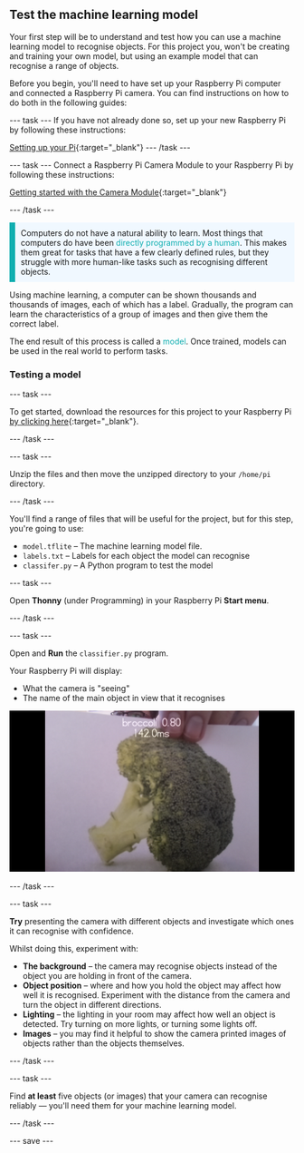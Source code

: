 ## Test the machine learning model

Your first step will be to understand and test how you can use a machine learning model to recognise objects. For this project you, won't be creating and training your own model, but using an example model that can recognise a range of objects.

Before you begin, you'll need to have set up your Raspberry Pi computer and connected a Raspberry Pi camera. You can find instructions on how to do both in the following guides:

--- task ---
If you have not already done so, set up your new Raspberry Pi by following these instructions:

[Setting up your Pi](https://projects.raspberrypi.org/en/projects/raspberry-pi-setting-up){:target="_blank"}
--- /task ---

--- task ---
Connect a Raspberry Pi Camera Module to your Raspberry Pi by following these instructions:

[Getting started with the Camera Module](https://projects.raspberrypi.org/en/projects/getting-started-with-picamera){:target="_blank"}

--- /task ---

<p style="border-left: solid; border-width:10px; border-color: #0faeb0; background-color: aliceblue; padding: 10px;">
Computers do not have a natural ability to learn. Most things that computers do have been <span style="color: #0faeb0">directly programmed by a human</span>. This makes them great for tasks that have a few clearly defined rules, but they struggle with more human-like tasks such as recognising different objects.

Using machine learning, a computer can be shown thousands and thousands of images, each of which has a label. Gradually, the program can learn the characteristics of a group of images and then give them the correct label.

The end result of this process is called a <span style="color: #0faeb0">model</span>. Once trained, models can be used in the real world to perform tasks. 
</p>

### Testing a model

--- task ---

 To get started, download the resources for this project to your Raspberry Pi [by clicking here](http://rpf.io/p/en/robot-face-go){:target="_blank"}.

 --- /task ---
 
 --- task ---
 
 Unzip the files and then move the unzipped directory to your `/home/pi` directory.
 
 --- /task ---
 
 You'll find a range of files that will be useful for the project, but for this step, you're going to use:

 - `model.tflite` – The machine learning model file.
 - `labels.txt` – Labels for each object the model can recognise
 - `classifer.py` – A Python program to test the model

--- task ---

Open **Thonny** (under Programming) in your Raspberry Pi **Start menu**. 
 
 --- /task ---

--- task ---

Open and **Run** the `classifier.py` program. 

Your Raspberry Pi will display: 
+ What the camera is "seeing" 
+ The name of the main object in view that it recognises

 ![Image of the recogniser project running.](images/classifier.png)

--- /task ---

--- task ---

 **Try** presenting the camera with different objects and investigate which ones it can recognise with confidence. 
 
 Whilst doing this, experiment with:
   - **The background** – the camera may recognise objects instead of the object you are holding in front of the camera.
   - **Object position** – where and how you hold the object may affect how well it is recognised. Experiment with the distance from the camera and turn the object in different directions.
   - **Lighting** – the lighting in your room may affect how well an object is detected. Try turning on more lights, or turning some lights off.
   - **Images** – you may find it helpful to show the camera printed images of objects rather than the objects themselves.

--- /task ---

--- task ---

Find **at least** five objects (or images) that your camera can recognise reliably — you'll need them for your machine learning model.

--- /task ---

--- save ---

